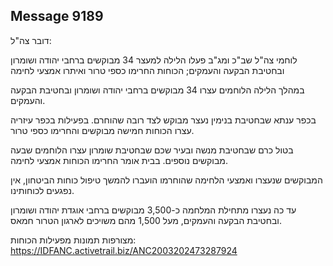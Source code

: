 ## Message 9189

דובר צה"ל:

לוחמי צה"ל שב"כ ומג"ב פעלו הלילה למעצר 34 מבוקשים ברחבי יהודה ושומרון ובחטיבת הבקעה והעמקים; הכוחות החרימו כספי טרור ואיתרו אמצעי לחימה

במהלך הלילה הלוחמים עצרו 34 מבוקשים ברחבי יהודה ושומרון ובחטיבת הבקעה והעמקים.

בכפר ענתא שבחטיבת בנימין נעצר מבוקש לצד רובה שהוחרם. בפעילות בכפר עיזריה עצרו הכוחות חמישה מבוקשים והחרימו כספי טרור. 

בטול כרם שבחטיבת מנשה ובעיר שכם שבחטיבת שומרון עצרו הלוחמים שבעה מבוקשים נוספים. בבית אומר החרימו הכוחות אמצעי לחימה. 

המבוקשים שנעצרו ואמצעי הלחימה שהוחרמו הועברו להמשך טיפול כוחות הביטחון, אין נפגעים לכוחותינו.

עד כה נעצרו מתחילת המלחמה כ-3,500 מבוקשים ברחבי אוגדת יהודה ושומרון ובחטיבת הבקעה והעמקים, מעל 1,500 מהם משויכים לארגון הטרור חמאס.

מצורפות תמונות מפעילות הכוחות: https://IDFANC.activetrail.biz/ANC2003202473287924

